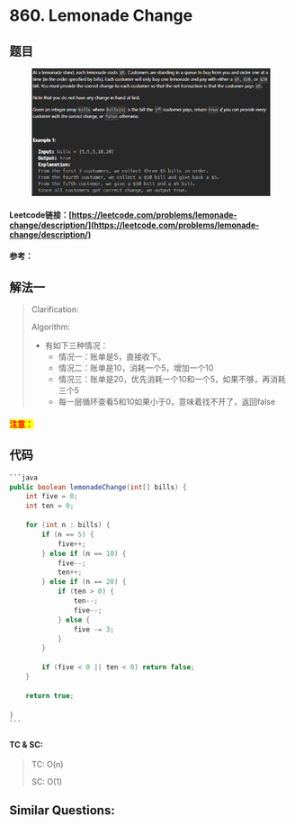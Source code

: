 # 860. Lemonade Change

## 题目

<figure><img src="../../.gitbook/assets/image (5) (1) (1).png" alt=""><figcaption></figcaption></figure>

#### Leetcode链接：[https://leetcode.com/problems/lemonade-change/description/](https://leetcode.com/problems/lemonade-change/description/)

#### 参考：

## 解法一

> Clarification:&#x20;
>
> Algorithm:&#x20;
>
> * 有如下三种情况：
>   * 情况一：账单是5，直接收下。
>   * 情况二：账单是10，消耗一个5，增加一个10
>   * 情况三：账单是20，优先消耗一个10和一个5，如果不够，再消耗三个5
>   * 每一层循环查看5和10如果小于0，意味着找不开了，返回false

#### <mark style="color:red;">注意：</mark>

## 代码

````java
```java
public boolean lemonadeChange(int[] bills) {
    int five = 0;
    int ten = 0;

    for (int n : bills) {
        if (n == 5) {
            five++;
        } else if (n == 10) {
            five--;
            ten++;
        } else if (n == 20) {
            if (ten > 0) {
                ten--;
                five--;
            } else {
                five -= 3;
            }
        }

        if (five < 0 || ten < 0) return false;
    }

    return true;

}
```
````

#### TC & SC:&#x20;

> TC: O(n)
>
> SC: O(1)

## **Similar Questions:**&#x20;
